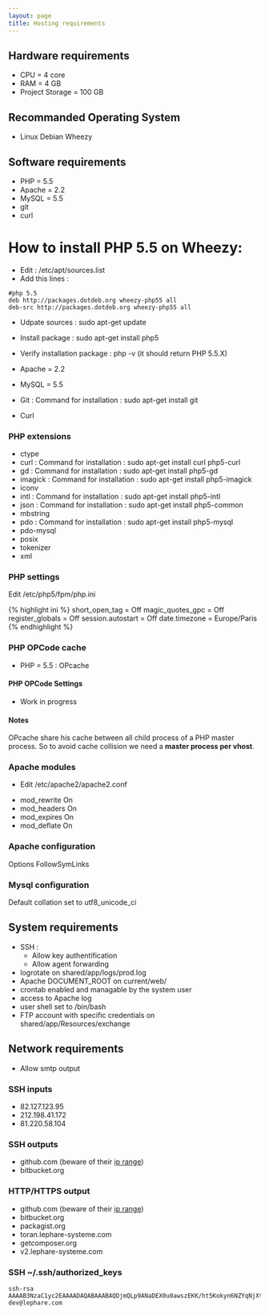 ```yaml
---
layout: page
title: Hosting requirements
---
```


## Hardware requirements

 * CPU = 4 core
 * RAM = 4 GB
 * Project Storage = 100 GB

## Recommanded Operating System

 * Linux Debian Wheezy

## Software requirements

 - PHP = 5.5
 - Apache = 2.2
 - MySQL = 5.5
 - git
 - curl

# How to install PHP 5.5 on Wheezy: 
  - Edit : /etc/apt/sources.list
  - Add this lines :

```    
#php 5.5
deb http://packages.dotdeb.org wheezy-php55 all
deb-src http://packages.dotdeb.org wheezy-php55 all
```

 - Udpate sources : sudo apt-get update
 - Install package : sudo apt-get install php5
 - Verify installation package : php -v (it should return PHP 5.5.X)

 - Apache = 2.2
 - MySQL = 5.5
 - Git : Command for installation : sudo apt-get install git
 - Curl

### PHP extensions

   * ctype
   * curl : Command for installation : sudo apt-get install curl php5-curl
   * gd : Command for installation : sudo apt-get install php5-gd
   * imagick : Command for installation : sudo apt-get install php5-imagick
   * iconv
   * intl : Command for installation : sudo apt-get install php5-intl
   * json : Command for installation : sudo apt-get install php5-common 
   * mbstring
   * pdo : Command for installation : sudo apt-get install php5-mysql
   * pdo-mysql
   * posix
   * tokenizer
   * xml
   
### PHP settings

Edit /etc/php5/fpm/php.ini

{% highlight ini %}
short_open_tag = Off
magic_quotes_gpc = Off
register_globals = Off
session.autostart = Off
date.timezone = Europe/Paris
{% endhighlight %}

### PHP OPCode cache

   * PHP = 5.5 : OPcache
  
#### PHP OPCode Settings

   * Work in progress

#### Notes

OPcache share his cache between all child process of a PHP master process. So to avoid cache collision we need a **master process per vhost**.

### Apache modules

   - Edit /etc/apache2/apache2.conf

   * mod_rewrite On
   * mod_headers On
   * mod_expires On
   * mod_deflate On

### Apache configuration

Options FollowSymLinks

### Mysql configuration

Default collation set to utf8\_unicode\_ci

## System requirements

 - SSH :
   * Allow key authentification
   * Allow agent forwarding
 - logrotate on shared/app/logs/prod.log
 - Apache DOCUMENT_ROOT on current/web/
 - crontab enabled and managable by the system user
 - access to Apache log
 - user shell set to /bin/bash
 - FTP account with specific credentials on shared/app/Resources/exchange

## Network requirements

 * Allow smtp output

### SSH inputs

 * 82.127.123.95
 * 212.198.41.172
 * 81.220.58.104

### SSH outputs

 * github.com (beware of their [ip range](https://help.github.com/articles/what-ip-addresses-does-github-use-that-i-should-whitelist))
 * bitbucket.org

### HTTP/HTTPS output

 * github.com (beware of their [ip range](https://help.github.com/articles/what-ip-addresses-does-github-use-that-i-should-whitelist))
 * bitbucket.org
 * packagist.org
 * toran.lephare-systeme.com
 * getcomposer.org
 * v2.lephare-systeme.com

### SSH ~/.ssh/authorized_keys

    ssh-rsa AAAAB3NzaC1yc2EAAAADAQABAAABAQDjmQLp9ANaDEX0u0awszEKK/ht5Kokyn6NZYqNjXt8hd3Hu91QXbAie9/jHotZIulIdlny30JuUGYzmoQ5UgAwBXIZmCzryyPT9INA32vlgIyvsC+6dj3YDH7WmFkDQyqxhKGgp5BHqb04F4IVJLO38qfCSOmBOJCyKtwEEA+PhICu1nlu7zENMUYzIZtZPL7lwWixSpTQuzFoSRjI5PkaK/SVSvct7BgFLHplcdSSDb769U7m62Lgwzzx5YBJwScECxJsyjXVKdWLGgvBPObxw4eML1K4LEnNQcz+zNkI6Bd+hfqubZcoS1TuGi9W+c8Mv6LYYe0lIA2IQaGwH4Zr dev@lephare.com
